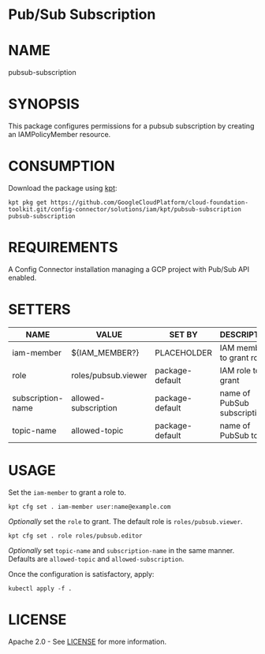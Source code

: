 Pub/Sub Subscription
==================================================
# NAME
  pubsub-subscription
# SYNOPSIS
  This package configures permissions for a pubsub subscription by creating an IAMPolicyMember resource.
# CONSUMPTION
  Download the package using [kpt](https://googlecontainertools.github.io/kpt/):
  ```
  kpt pkg get https://github.com/GoogleCloudPlatform/cloud-foundation-toolkit.git/config-connector/solutions/iam/kpt/pubsub-subscription pubsub-subscription
  ```
# REQUIREMENTS
  A Config Connector installation managing a GCP project with Pub/Sub API enabled. 
# SETTERS
|       NAME        |        VALUE         |     SET BY      |         DESCRIPTION         | COUNT |
|-------------------|----------------------|-----------------|-----------------------------|-------|
| iam-member        | ${IAM_MEMBER?}       | PLACEHOLDER     | IAM member to grant role    | 1     |
| role              | roles/pubsub.viewer  | package-default | IAM role to grant           | 1     |
| subscription-name | allowed-subscription | package-default | name of PubSub subscription | 2     |
| topic-name        | allowed-topic        | package-default | name of PubSub topic        | 2     |
# USAGE
  Set the `iam-member` to grant a role to.
  ```
  kpt cfg set . iam-member user:name@example.com
  ```
  _Optionally_ set the `role` to grant. The default role is `roles/pubsub.viewer`.
  ```
  kpt cfg set . role roles/pubsub.editor
  ```
  _Optionally_ set `topic-name` and `subscription-name` in the same manner. Defaults are `allowed-topic` and `allowed-subscription`.

  Once the configuration is satisfactory, apply:
  ```
  kubectl apply -f .
  ```
# LICENSE
Apache 2.0 - See [LICENSE](/LICENSE) for more information.

